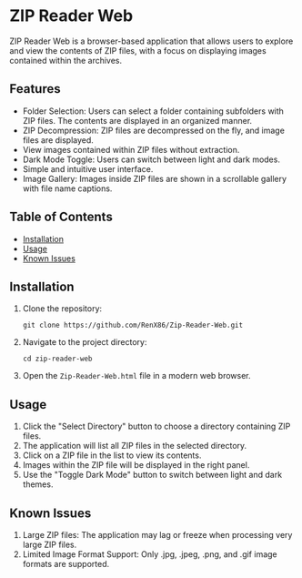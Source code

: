 
# ZIP Reader Web

ZIP Reader Web is a browser-based application that allows users to explore and view the contents of ZIP files, with a focus on displaying images contained within the archives.

## Features

- Folder Selection: Users can select a folder containing subfolders with ZIP files. The contents are displayed in an organized manner.
- ZIP Decompression: ZIP files are decompressed on the fly, and image files are displayed.
- View images contained within ZIP files without extraction.
- Dark Mode Toggle: Users can switch between light and dark modes.
- Simple and intuitive user interface.
- Image Gallery: Images inside ZIP files are shown in a scrollable gallery with file name captions.

## Table of Contents

- [Installation](#installation)
- [Usage](#usage)
- [Known Issues](#knownissues)

## Installation

1. Clone the repository:
   ```
   git clone https://github.com/RenX86/Zip-Reader-Web.git
   ```

2. Navigate to the project directory:
   ```
   cd zip-reader-web
   ```

3. Open the `Zip-Reader-Web.html` file in a modern web browser.

## Usage

1. Click the "Select Directory" button to choose a directory containing ZIP files.
2. The application will list all ZIP files in the selected directory.
3. Click on a ZIP file in the list to view its contents.
4. Images within the ZIP file will be displayed in the right panel.
5. Use the "Toggle Dark Mode" button to switch between light and dark themes.

## Known Issues

1. Large ZIP files: The application may lag or freeze when processing very large ZIP files.
2. Limited Image Format Support: Only .jpg, .jpeg, .png, and .gif image formats are supported.

